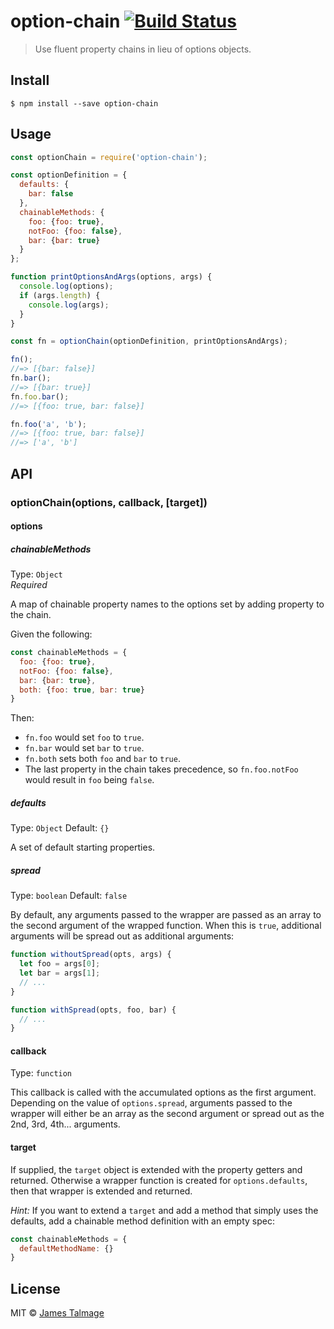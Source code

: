 # option-chain [![Build Status](https://travis-ci.org/jamestalmage/option-chain.svg?branch=master)](https://travis-ci.org/jamestalmage/option-chain)

> Use fluent property chains in lieu of options objects. 


## Install

```
$ npm install --save option-chain
```


## Usage

```js
const optionChain = require('option-chain');

const optionDefinition = {
  defaults: {
    bar: false
  },
  chainableMethods: {
    foo: {foo: true},
    notFoo: {foo: false},
    bar: {bar: true}
  }
};

function printOptionsAndArgs(options, args) {
  console.log(options);
  if (args.length) {
    console.log(args);
  }
}

const fn = optionChain(optionDefinition, printOptionsAndArgs);

fn();
//=> [{bar: false}]
fn.bar();
//=> [{bar: true}]
fn.foo.bar();
//=> [{foo: true, bar: false}]

fn.foo('a', 'b');
//=> [{foo: true, bar: false}]
//=> ['a', 'b']
```


## API

### optionChain(options, callback, [target])

#### options

##### chainableMethods

Type: `Object`    
*Required*

A map of chainable property names to the options set by adding property to the chain.

Given the following:

```js
const chainableMethods = {
  foo: {foo: true},
  notFoo: {foo: false},
  bar: {bar: true},
  both: {foo: true, bar: true}
}
```

Then:

- `fn.foo` would set `foo` to `true`.
- `fn.bar` would set `bar` to `true`.
- `fn.both` sets both `foo` and `bar` to `true`.
- The last property in the chain takes precedence, so `fn.foo.notFoo` would result in `foo` being `false`. 


##### defaults

Type: `Object`
Default: `{}`

A set of default starting properties.

##### spread

Type: `boolean`
Default: `false`

By default, any arguments passed to the wrapper are passed as an array to the second argument of the wrapped function. When this is `true`, additional arguments will be spread out as additional arguments:

```js
function withoutSpread(opts, args) {
  let foo = args[0];
  let bar = args[1];
  // ...
}

function withSpread(opts, foo, bar) {
  // ...
}
```

#### callback

Type: `function`

This callback is called with the accumulated options as the first argument. Depending on the value of `options.spread`, arguments passed to the wrapper will either be an array as the second argument or spread out as the 2nd, 3rd, 4th... arguments.

#### target

If supplied, the `target` object is extended with the property getters and returned. Otherwise a wrapper function is created for `options.defaults`, then that wrapper is extended and returned.

*Hint:* If you want to extend a `target` and add a method that simply uses the defaults, add a chainable method definition with an empty spec: 

```js
const chainableMethods = {
  defaultMethodName: {}
}
```

## License

MIT © [James Talmage](http://github.com/jamestalmage)
